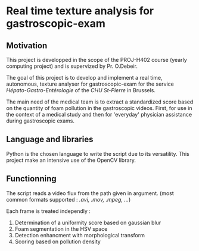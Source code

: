 # Real time texture analysis for gastroscopic-exam
## Motivation
This project is developped in the scope of the PROJ-H402 course (yearly computing project) and is supervized by Pr. O.Debeir.

The goal of this project is to develop and implement a real time, autonomous, texture analyser for gastroscopic-exam for the service *Hépato-Gastro-Entérologie* of the *CHU
St-Pierre* in Brussels.

The main need of the medical team is to extract a standardized score based on the quantity of foam pollution in the gastroscopic videos. First, for use 
in the context of a medical study and then for 'everyday' physician assistance during gastroscopic exams.
## Language and libraries
Python is the chosen language to write the script due to its versatility. This project make an intensive use of the OpenCV library. 

## Functionning
The script reads a video flux from the path given in argument. (most common formats supported : *.avi, .mov, .mpeg, ...*) 

Each frame is treated independly : 

1. Determination of a uniformity score based on gaussian blur 
2. Foam segmentation in the HSV space
3. Detection enhancment with morphological transform
4. Scoring based on pollution density
